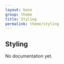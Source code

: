 ```yaml
---
layout: base
group: theme
title: Styling
permalink: theme/styling
---
```


## Styling

<p class="hint hint--error">No documentation yet.</p>